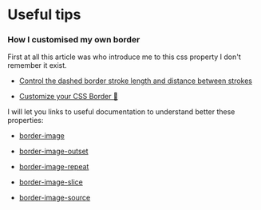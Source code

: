 # Useful tips

### How I customised my own border

First at all this article was who introduce me to this css property I don't remember it exist.

- [Control the dashed border stroke length and distance between strokes](https://stackoverflow.com/questions/2771171/control-the-dashed-border-stroke-length-and-distance-between-strokes)

- [Customize your CSS Border 🚀](https://kovart.github.io/dashed-border-generator/)

I will let you links to useful documentation to understand better these properties:

- [border-image](https://developer.mozilla.org/en-US/docs/Web/CSS/border-image)

- [border-image-outset](https://developer.mozilla.org/en-US/docs/Web/CSS/border-image-outset)

- [border-image-repeat](https://developer.mozilla.org/en-US/docs/Web/CSS/border-image-repeat)

- [border-image-slice](https://developer.mozilla.org/en-US/docs/Web/CSS/border-image-slice)

- [border-image-source](https://developer.mozilla.org/en-US/docs/Web/CSS/border-image-source)
